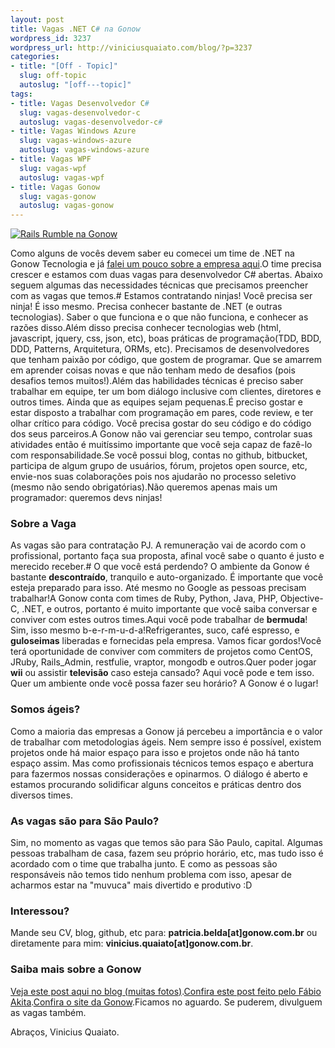 ```yaml
--- 
layout: post
title: Vagas .NET C# na Gonow
wordpress_id: 3237
wordpress_url: http://viniciusquaiato.com/blog/?p=3237
categories: 
- title: "[Off - Topic]"
  slug: off-topic
  autoslug: "[off---topic]"
tags: 
- title: Vagas Desenvolvedor C#
  slug: vagas-desenvolvedor-c
  autoslug: vagas-desenvolvedor-c#
- title: Vagas Windows Azure
  slug: vagas-windows-azure
  autoslug: vagas-windows-azure
- title: Vagas WPF
  slug: vagas-wpf
  autoslug: vagas-wpf
- title: Vagas Gonow
  slug: vagas-gonow
  autoslug: vagas-gonow
---
```



[![](http://viniciusquaiato.com/images_posts/IMG_0673_original-300x224.jpg "Rails Rumble na Gonow")](http://viniciusquaiato.com/images_posts/IMG_0673_original.jpg)

Como alguns de vocês devem saber eu comecei um time de .NET na Gonow Tecnologia e já [falei um pouco sobre a empresa aqui](http://viniciusquaiato.com/blog/gonow-tecnologia/).O time precisa crescer e estamos com duas vagas para desenvolvedor C# abertas. Abaixo seguem algumas das necessidades técnicas que precisamos preencher com as vagas que temos.# Estamos contratando ninjas!
Você precisa ser ninja! É isso mesmo. Precisa conhecer bastante de .NET (e outras tecnologias). Saber o que funciona e o que não funciona, e conhecer as razões disso.Além disso precisa conhecer tecnologias web (html, javascript, jquery, css, json, etc), boas práticas de programação(TDD, BDD, DDD, Patterns, Arquitetura, ORMs, etc). Precisamos de desenvolvedores que tenham paixão por código, que gostem de programar. Que se amarrem em aprender coisas novas e que não tenham medo de desafios (pois desafios temos muitos!).Além das habilidades técnicas é preciso saber trabalhar em equipe, ter um bom diálogo inclusive com clientes, diretores e outros times. Ainda que as equipes sejam pequenas.É preciso gostar e estar disposto a trabalhar com programação em pares, code review, e ter olhar crítico para código. Você precisa gostar do seu código e do código dos seus parceiros.A Gonow não vai gerenciar seu tempo, controlar suas atividades então é muitíssimo importante que você seja capaz de fazê-lo com responsabilidade.Se você possui blog, contas no github, bitbucket, participa de algum grupo de usuários, fórum, projetos open source, etc, envie-nos suas colaborações pois nos ajudarão no processo seletivo (mesmo não sendo obrigatórias).Não queremos apenas mais um programador: queremos devs ninjas!

### Sobre a Vaga
As vagas são para contratação PJ. A remuneração vai de acordo com o profissional, portanto faça sua proposta, afinal você sabe o quanto é justo e merecido receber.# O que você está perdendo?
O ambiente da Gonow é bastante **descontraído**, tranquilo e auto-organizado. É importante que você esteja preparado para isso. Até mesmo no Google as pessoas precisam trabalhar!A Gonow conta com times de Ruby, Python, Java, PHP, Objective-C, .NET, e outros, portanto é muito importante que você saiba conversar e conviver com estes outros times.Aqui você pode trabalhar de **bermuda**! Sim, isso mesmo b-e-r-m-u-d-a!Refrigerantes, suco, café espresso, e **guloseimas** liberadas e fornecidas pela empresa. Vamos ficar gordos!Você terá oportunidade de conviver com commiters de projetos como CentOS, JRuby, Rails_Admin, restfulie, vraptor, mongodb e outros.Quer poder jogar **wii** ou assistir **televisão** caso esteja cansado? Aqui você pode e tem isso. Quer um ambiente onde você possa fazer seu horário? A Gonow é o lugar!

### Somos ágeis?
Como a maioria das empresas a Gonow já percebeu a importância e o valor de trabalhar com metodologias ágeis. Nem sempre isso é possível, existem projetos onde há maior espaço para isso e projetos onde não há tanto espaço assim. Mas como profissionais técnicos temos espaço e abertura para fazermos nossas considerações e opinarmos. O diálogo é aberto e estamos procurando solidificar alguns conceitos e práticas dentro dos diversos times.

### As vagas são para São Paulo?
Sim, no momento as vagas que temos são para São Paulo, capital. Algumas pessoas trabalham de casa, fazem seu próprio horário, etc, mas tudo isso é acordado com o time que trabalha junto. E como as pessoas são responsáveis não temos tido nenhum problema com isso, apesar de acharmos estar na "muvuca" mais divertido e produtivo :D

### Interessou?
Mande seu CV, blog, github, etc para: **patricia.belda[at]gonow.com.br** ou diretamente para mim: **vinicius.quaiato[at]gonow.com.br**.

### Saiba mais sobre a Gonow
[Veja este post aqui no blog (muitas fotos)](http://viniciusquaiato.com/blog/gonow-tecnologia/).[Confira este post feito pelo Fábio Akita](http://akitaonrails.com/2010/08/16/off-topic-minha-carreira-rails-fase-4-agora-na-gonow).[Confira o site da Gonow](http://www.gonow.com.br).Ficamos no aguardo. Se puderem, divulguem as vagas também.

Abraços,
Vinicius Quaiato.
